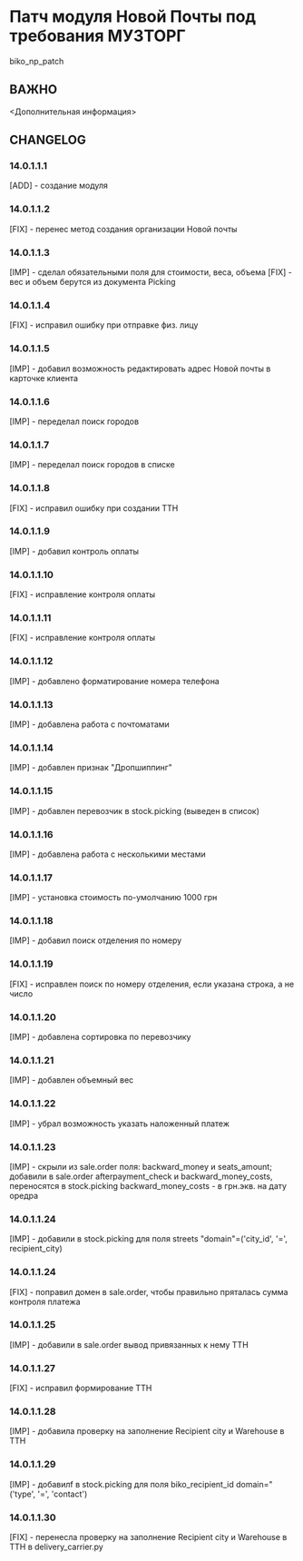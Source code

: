 # Патч модуля Новой Почты под требования МУЗТОРГ

biko_np_patch

## ВАЖНО

<Дополнительная информация>

## CHANGELOG

### 14.0.1.1.1

[ADD] - создание модуля

### 14.0.1.1.2

[FIX] - перенес метод создания организации Новой почты

### 14.0.1.1.3

[IMP] - сделал обязательными поля для стоимости, веса, объема [FIX] - вес и объем берутся из документа Picking

### 14.0.1.1.4

[FIX] - исправил ошибку при отправке физ. лицу

### 14.0.1.1.5

[IMP] - добавил возможность редактировать адрес Новой почты в карточке клиента

### 14.0.1.1.6

[IMP] - переделал поиск городов

### 14.0.1.1.7

[IMP] - переделал поиск городов в списке

### 14.0.1.1.8

[FIX] - исправил ошибку при создании ТТН

### 14.0.1.1.9

[IMP] - добавил контроль оплаты

### 14.0.1.1.10

[FIX] - исправление контроля оплаты

### 14.0.1.1.11

[FIX] - исправление контроля оплаты

### 14.0.1.1.12

[IMP] - добавлено форматирование номера телефона

### 14.0.1.1.13

[IMP] - добавлена работа с почтоматами

### 14.0.1.1.14

[IMP] - добавлен признак "Дропшиппинг"

### 14.0.1.1.15

[IMP] - добавлен перевозчик в stock.picking (выведен в список)

### 14.0.1.1.16

[IMP] - добавлена работа с несколькими местами

### 14.0.1.1.17

[IMP] - установка стоимость по-умолчанию 1000 грн

### 14.0.1.1.18

[IMP] - добавил поиск отделения по номеру

### 14.0.1.1.19

[FIX] - исправлен поиск по номеру отделения, если указана строка, а не число

### 14.0.1.1.20

[IMP] - добавлена сортировка по перевозчику

### 14.0.1.1.21

[IMP] - добавлен объемный вес

### 14.0.1.1.22

[IMP] - убрал возможность указать наложенный платеж

### 14.0.1.1.23

[IMP] - скрыли из sale.order поля: backward_money и seats_amount; добавили в sale.order afterpayment_check и
backward_money_costs, переносятся в stock.picking backward_money_costs - в грн.экв. на дату оредра

### 14.0.1.1.24

[IMP] - добавили в stock.picking для поля streets "domain"=('city_id', '=', recipient_city)

### 14.0.1.1.24

[FIX] - поправил домен в sale.order, чтобы правильно пряталась сумма контроля платежа

### 14.0.1.1.25

[IMP] - добавили в sale.order вывод привязанных к нему ТТН

### 14.0.1.1.27

[FIX] - исправил формирование ТТН

### 14.0.1.1.28

[IMP] - добавила проверку на заполнение Recipient city и Warehouse в ТТН

### 14.0.1.1.29

[IMP] - добавилf в stock.picking для поля biko_recipient_id domain="('type', '=', 'contact')

### 14.0.1.1.30

[FIX] - перенесла проверку на заполнение Recipient city и Warehouse в ТТН в delivery_carrier.py
